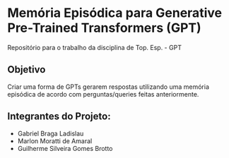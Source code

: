 # Memória Episódica para Generative Pre-Trained Transformers (GPT)
Repositório para o trabalho da disciplina de Top. Esp. - GPT

## Objetivo
Criar uma forma de GPTs gerarem respostas utilizando uma memória episódica de acordo com perguntas/queries feitas anteriormente.



## Integrantes do Projeto: 
- Gabriel Braga Ladislau
- Marlon Moratti de Amaral 
- Guilherme Silveira Gomes Brotto
